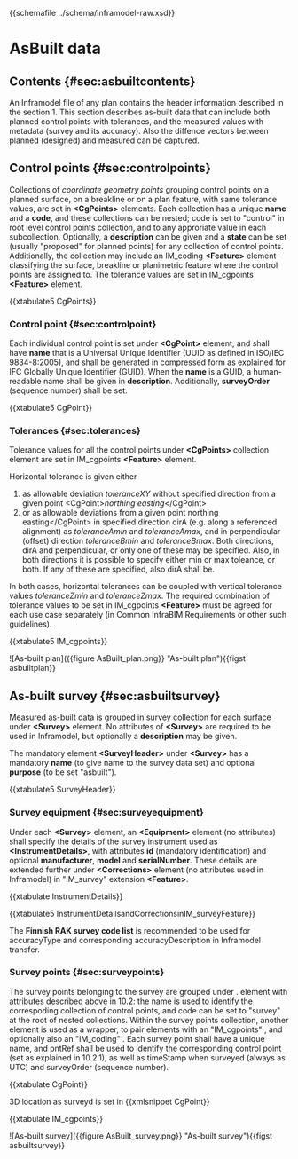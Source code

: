{{schemafile ../schema/inframodel-raw.xsd}}
# AsBuilt data
## Contents {#sec:asbuiltcontents}

An Inframodel file of any plan contains the header information described in the section 1.
This section describes as-built data that can include both planned control points with tolerances, and the measured values with metadata (survey and its accuracy). Also the diffence vectors between planned (designed) and measured can be captured.

## Control points {#sec:controlpoints}

Collections of *coordinate geometry points* grouping control points on a planned surface, on a breakline or on a plan feature, with same tolerance values, are set in **\<CgPoints>** elements. Each collection has a unique **name** and a **code**, and these collections can be nested; code is set to "control" in root level control points collection, and to any approriate value in each subcollection. Optionally, a **description** can be given and a **state** can be set (usually "proposed" for planned points) for any collection of control points. Additionally, the collection may include an IM\_coding **\<Feature>** element classifying the surface, breakline or planimetric feature where the control points are assigned to. The tolerance values are set in IM_cgpoints **\<Feature>** element.

{{xtabulate5 CgPoints}}

### Control point {#sec:controlpoint}

Each individual control point is set under **\<CgPoint>** element, and shall have **name** that is a Universal Unique Identifier (UUID as defined in ISO/IEC 9834-8:2005), and shall be generated in compressed form as explained for IFC Globally Unique Identifier (GUID). When the **name** is a GUID, a human-readable name shall be given in **description**. Additionally, **surveyOrder** (sequence number) shall be set.

{{xtabulate5 CgPoint}}

### Tolerances {#sec:tolerances}

Tolerance values for all the control points under **\<CgPoints>** collection element are set in IM_cgpoints **\<Feature>** element.

Horizontal tolerance is given either

1. as allowable deviation *toleranceXY* without specified direction from a given point \<CgPoint>*northing easting*\</CgPoint>
2. or as allowable deviations from a given point <CgPoint>northing easting\</CgPoint> in specified direction dirA (e.g. along a referenced alignment) as *toleranceAmin* and *toleranceAmax*, and in perpendicular (offset) direction *toleranceBmin* and *toleranceBmax*. Both directions, dirA and perpendicular, or only one of these may be specified. Also, in both directions it is possible to specify either min or max toleance, or both. If any of these are specified, also dirA shall be.

In both cases, horizontal tolerances can be coupled with vertical tolerance values *toleranceZmin* and *toleranceZmax*. The required combination of tolerance values to be set in IM_cgpoints **\<Feature>** must be agreed for each use case separately (in Common InfraBIM Requirements or other such guidelines).

{{xtabulate5 IM_cgpoints}}


![As-built plan]({{figure AsBuilt_plan.png}} "As-built plan"){{figst asbuiltplan}}

## As-built survey {#sec:asbuiltsurvey}

Measured as-built data is grouped in survey collection for each surface under **\<Survey>** element. No attributes of **\<Survey>** are required to be used in Inframodel, but optionally a **description** may be given.

The mandatory element **\<SurveyHeader>** under **\<Survey>** has a mandatory **name** (to give name to the survey data set) and optional **purpose** (to be set "asbuilt").

{{xtabulate5 SurveyHeader}}

### Survey equipment {#sec:surveyequipment}

Under each **\<Survey>** element, an **\<Equipment>** element (no attributes) shall specify the details of the survey instrument used as **\<InstrumentDetails>**, with attributes **id** (mandatory identification) and optional **manufacturer**, **model** and **serialNumber**. These details are extended further under **\<Corrections>** element (no attributes used in Inframodel) in "IM_survey" extension **\<Feature>**.

{{xtabulate InstrumentDetails}}

{{xtabulate5 InstrumentDetailsandCorrectionsinIM_surveyFeature}}

The **Finnish RAK survey code list** is recommended to be used for accuracyType and corresponding accuracyDescription in Inframodel transfer.

### Survey points {#sec:surveypoints}

The survey points belonging to the survey are grouped under <Survey>.<CgPoints> element with attributes described above in 10.2: the name is used to identify the correspoding collection of control points, and code can be set to "survey" at the root of nested collections.
Within the survey points collection, another <CgPoints> element is used as a wrapper, to pair <CgPoint> elements with an "IM_cgpoints" <Feature>, and optionally also an "IM_coding" <Feature>. Each survey point <CgPoint> shall have a unique name, and pntRef shall be used to identify the corresponding control point (set as explained in 10.2.1), as well as timeStamp when surveyed (always as UTC) and surveyOrder (sequence number).

{{xtabulate CgPoint}}

3D location as surveyd is set in 
{{xmlsnippet CgPoint}}

{{xtabulate IM_cgpoints}}


![As-built survey]({{figure AsBuilt_survey.png}} "As-built survey"){{figst asbuiltsurvey}}
